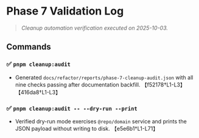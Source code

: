 # Phase 7 Validation Log

> _Cleanup automation verification executed on 2025-10-03._

## Commands

### ✅ `pnpm cleanup:audit`
- Generated `docs/refactor/reports/phase-7-cleanup-audit.json` with all nine checks passing after documentation backfill. 【f52178†L1-L3】【416da8†L1-L3】

### ✅ `pnpm cleanup:audit -- --dry-run --print`
- Verified dry-run mode exercises `@repo/domain` service and prints the JSON payload without writing to disk. 【e5e6b1†L1-L71】
